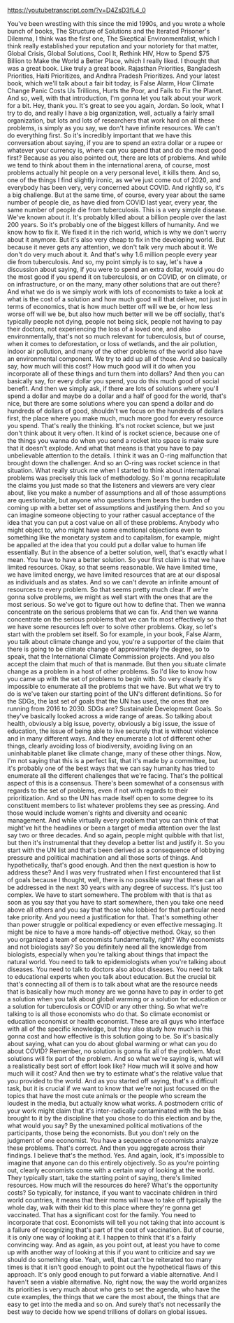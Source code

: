https://youtubetranscript.com/?v=D4ZsD3fL4_0

 You've been wrestling with this since the mid 1990s, and you wrote a whole bunch of books, The Structure of Solutions and the Iterated Prisoner's Dilemma, I think was the first one, The Skeptical Environmentalist, which I think really established your reputation and your notoriety for that matter, Global Crisis, Global Solutions, Cool It, Rethink HIV, How to Spend $75 Billion to Make the World a Better Place, which I really liked. I thought that was a great book. Like truly a great book. Rajasthan Priorities, Bangladesh Priorities, Haiti Prioritizes, and Andhra Pradesh Prioritizes. And your latest book, which we'll talk about a fair bit today, is False Alarm, How Climate Change Panic Costs Us Trillions, Hurts the Poor, and Fails to Fix the Planet. And so, well, with that introduction, I'm gonna let you talk about your work for a bit. Hey, thank you. It's great to see you again, Jordan. So look, what I try to do, and really I have a big organization, well, actually a fairly small organization, but lots and lots of researchers that work hard on all these problems, is simply as you say, we don't have infinite resources. We can't do everything first. So it's incredibly important that we have this conversation about saying, if you are to spend an extra dollar or a rupee or whatever your currency is, where can you spend that and do the most good first? Because as you also pointed out, there are lots of problems. And while we tend to think about them in the international arena, of course, most problems actually hit people on a very personal level, it kills them. And so, one of the things I find slightly ironic, as we've just come out of 2020, and everybody has been very, very concerned about COVID. And rightly so, it's a big challenge. But at the same time, of course, every year about the same number of people die, as have died from COVID last year, every year, the same number of people die from tuberculosis. This is a very simple disease. We've known about it. It's probably killed about a billion people over the last 200 years. So it's probably one of the biggest killers of humanity. And we know how to fix it. We fixed it in the rich world, which is why we don't worry about it anymore. But it's also very cheap to fix in the developing world. But because it never gets any attention, we don't talk very much about it. We don't do very much about it. And that's why 1.6 million people every year die from tuberculosis. And so, my point simply is to say, let's have a discussion about saying, if you were to spend an extra dollar, would you do the most good if you spend it on tuberculosis, or on COVID, or on climate, or on infrastructure, or on the many, many other solutions that are out there? And what we do is we simply work with lots of economists to take a look at what is the cost of a solution and how much good will that deliver, not just in terms of economics, that is how much better off will we be, or how less worse off will we be, but also how much better will we be off socially, that's typically people not dying, people not being sick, people not having to pay their doctors, not experiencing the loss of a loved one, and also environmentally, that's not so much relevant for tuberculosis, but of course, when it comes to deforestation, or loss of wetlands, and the air pollution, indoor air pollution, and many of the other problems of the world also have an environmental component. We try to add up all of those. And so basically say, how much will this cost? How much good will it do when you incorporate all of these things and turn them into dollars? And then you can basically say, for every dollar you spend, you do this much good of social benefit. And then we simply ask, if there are lots of solutions where you'll spend a dollar and maybe do a dollar and a half of good for the world, that's nice, but there are some solutions where you can spend a dollar and do hundreds of dollars of good, shouldn't we focus on the hundreds of dollars first, the place where you make much, much more good for every resource you spend. That's really the thinking. It's not rocket science, but we just don't think about it very often. It kind of is rocket science, because one of the things you wanna do when you send a rocket into space is make sure that it doesn't explode. And what that means is that you have to pay unbelievable attention to the details. I think it was an O-ring malfunction that brought down the challenger. And so an O-ring was rocket science in that situation. What really struck me when I started to think about international problems was precisely this lack of methodology. So I'm gonna recapitulate the claims you just made so that the listeners and viewers are very clear about, like you make a number of assumptions and all of those assumptions are questionable, but anyone who questions them bears the burden of coming up with a better set of assumptions and justifying them. And so you can imagine someone objecting to your rather casual acceptance of the idea that you can put a cost value on all of these problems. Anybody who might object to, who might have some emotional objections even to something like the monetary system and to capitalism, for example, might be appalled at the idea that you could put a dollar value to human life essentially. But in the absence of a better solution, well, that's exactly what I mean. You have to have a better solution. So your first claim is that we have limited resources. Okay, so that seems reasonable. We have limited time, we have limited energy, we have limited resources that are at our disposal as individuals and as states. And so we can't devote an infinite amount of resources to every problem. So that seems pretty much clear. If we're gonna solve problems, we might as well start with the ones that are the most serious. So we've got to figure out how to define that. Then we wanna concentrate on the serious problems that we can fix. And then we wanna concentrate on the serious problems that we can fix most effectively so that we have some resources left over to solve other problems. Okay, so let's start with the problem set itself. So for example, in your book, False Alarm, you talk about climate change and you, you're a supporter of the claim that there is going to be climate change of approximately the degree, so to speak, that the International Climate Commission projects. And you also accept the claim that much of that is manmade. But then you situate climate change as a problem in a host of other problems. So I'd like to know how you came up with the set of problems to begin with. So very clearly it's impossible to enumerate all the problems that we have. But what we try to do is we've taken our starting point of the UN's different definitions. So for the SDGs, the last set of goals that the UN has used, the ones that are running from 2016 to 2030. SDGs are? Sustainable Development Goals. So they've basically looked across a wide range of areas. So talking about health, obviously a big issue, poverty, obviously a big issue, the issue of education, the issue of being able to live securely that is without violence and in many different ways. And they enumerate a lot of different other things, clearly avoiding loss of biodiversity, avoiding living on an uninhabitable planet like climate change, many of these other things. Now, I'm not saying that this is a perfect list, that it's made by a committee, but it's probably one of the best ways that we can say humanity has tried to enumerate all the different challenges that we're facing. That's the political aspect of this is a consensus. There's been somewhat of a consensus with regards to the set of problems, even if not with regards to their prioritization. And so the UN has made itself open to some degree to its constituent members to list whatever problems they see as pressing. And those would include women's rights and diversity and oceanic management. And while virtually every problem that you can think of that might've hit the headlines or been a target of media attention over the last say two or three decades. And so again, people might quibble with that list, but then it's instrumental that they develop a better list and justify it. So you start with the UN list and that's been derived as a consequence of lobbying pressure and political machination and all those sorts of things. And hypothetically, that's good enough. And then the next question is how to address these? And I was very frustrated when I first encountered that list of goals because I thought, well, there is no possible way that these can all be addressed in the next 30 years with any degree of success. It's just too complex. We have to start somewhere. The problem with that is that as soon as you say that you have to start somewhere, then you take one need above all others and you say that those who lobbied for that particular need take priority. And you need a justification for that. That's something other than power struggle or political expediency or even effective messaging. It might be nice to have a more hands-off objective method. Okay, so then you organized a team of economists fundamentally, right? Why economists and not biologists say? So you definitely need all the knowledge from biologists, especially when you're talking about things that impact the natural world. You need to talk to epidemiologists when you're talking about diseases. You need to talk to doctors also about diseases. You need to talk to educational experts when you talk about education. But the crucial bit that's connecting all of them is to talk about what are the resource needs that is basically how much money are we gonna have to pay in order to get a solution when you talk about global warming or a solution for education or a solution for tuberculosis or COVID or any other thing. So what we're talking to is all those economists who do that. So climate economist or education economist or health economist. These are all guys who interface with all of the specific knowledge, but they also study how much is this gonna cost and how effective is this solution going to be. So it's basically about saying, what can you do about global warming or what can you do about COVID? Remember, no solution is gonna fix all of the problem. Most solutions will fix part of the problem. And so what we're saying is, what will a realistically best sort of effort look like? How much will it solve and how much will it cost? And then we try to estimate what's the relative value that you provided to the world. And as you started off saying, that's a difficult task, but it is crucial if we want to know that we're not just focused on the topics that have the most cute animals or the people who scream the loudest in the media, but actually know what works. A postmodern critic of your work might claim that it's inter-radically contaminated with the bias brought to it by the discipline that you chose to do this election and by the, what would you say? By the unexamined political motivations of the participants, those being the economists. But you don't rely on the judgment of one economist. You have a sequence of economists analyze these problems. That's correct. And then you aggregate across their findings. I believe that's the method. Yes. And again, look, it's impossible to imagine that anyone can do this entirely objectively. So as you're pointing out, clearly economists come with a certain way of looking at the world. They typically start, take the starting point of saying, there's limited resources. How much will the resources do here? What's the opportunity costs? So typically, for instance, if you want to vaccinate children in third world countries, it means that their moms will have to take off typically the whole day, walk with their kid to this place where they're gonna get vaccinated. That has a significant cost for the family. You need to incorporate that cost. Economists will tell you not taking that into account is a failure of recognizing that's part of the cost of vaccination. But of course, it is only one way of looking at it. I happen to think that it's a fairly convincing way. And as again, as you point out, at least you have to come up with another way of looking at this if you want to criticize and say we should do something else. Yeah, well, that can't be reiterated too many times is that it isn't good enough to point out the hypothetical flaws of this approach. It's only good enough to put forward a viable alternative. And I haven't seen a viable alternative. No, right now, the way the world organizes its priorities is very much about who gets to set the agenda, who have the cute examples, the things that we care the most about, the things that are easy to get into the media and so on. And surely that's not necessarily the best way to decide how we spend trillions of dollars on global issues.